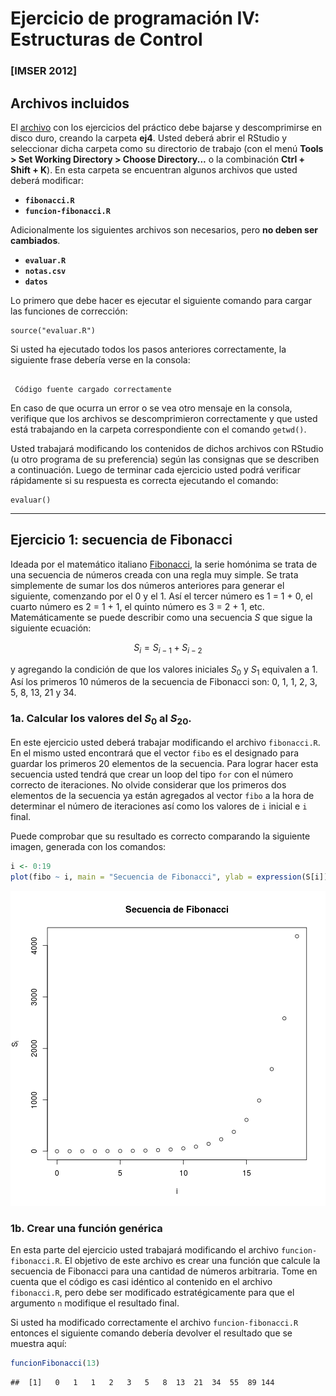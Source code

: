 Ejercicio de programación IV: Estructuras de Control
========================================================

### [IMSER 2012]

Archivos incluidos
-------------------
El [archivo](https://github.com/jumanbar/Curso-R/blob/master/ejercicios-de-programacion/ejercicio4/ej4.zip?raw=true) con los ejercicios del práctico debe bajarse y descomprimirse en disco duro, creando la carpeta **ej4**. Usted deberá abrir el RStudio y seleccionar dicha carpeta como su directorio de trabajo (con el menú **Tools > Set Working Directory > Choose Directory...** o la combinación **Ctrl + Shift + K**). En esta carpeta se encuentran algunos archivos que usted deberá modificar:
* **` fibonacci.R `**
* **` funcion-fibonacci.R `**

Adicionalmente los siguientes archivos son necesarios, pero **no deben ser cambiados**.
* **` evaluar.R `**
* **` notas.csv `**
* **` datos `**

Lo primero que debe hacer es ejecutar el siguiente comando para cargar las funciones de corrección:

```
source("evaluar.R")
```
Si usted ha ejecutado todos los pasos anteriores correctamente, la siguiente frase debería verse en la consola:

```

 Código fuente cargado correctamente

```

En caso de que ocurra un error o se vea otro mensaje en la consola, verifique que los archivos se descomprimieron correctamente y que usted está trabajando en la carpeta correspondiente con el comando `getwd()`.

Usted trabajará modificando los contenidos de dichos archivos con RStudio (u otro programa de su preferencia) según las consignas que se describen a continuación. Luego de terminar cada ejercicio usted podrá verificar rápidamente si su respuesta es correcta ejecutando el comando:

```
evaluar()
```

********

Ejercicio 1: secuencia de Fibonacci
-------------------

Ideada por el matemático italiano [Fibonacci](https://es.wikipedia.org/wiki/Fibonacci), la serie homónima se trata de una secuencia de números creada con una regla muy simple. Se trata simplemente de sumar los dos números anteriores para generar el siguiente, comenzando por el 0 y el 1. Así el tercer número es 1 = 1 + 0, el cuarto número es 2 = 1 + 1, el quinto número es 3 = 2 + 1, etc. Matemáticamente se puede describir como una secuencia $S$ que sigue la siguiente ecuación:

$$
  S_i = S_{i - 1} + S_{i - 2}
$$

y agregando la condición de que los valores iniciales $S_0$ y $S_1$ equivalen a 1. Así los primeros 10 números de la secuencia de Fibonacci son: 0, 1, 1, 2, 3, 5, 8, 13, 21 y 34.

### 1a. Calcular los valores del $S_0$ al $S_{20}$.

En este ejercicio usted deberá trabajar modificando el archivo `fibonacci.R`. En el mismo usted encontrará que el vector `fibo` es el designado para guardar los primeros 20 elementos de la secuencia. Para lograr hacer esta secuencia usted tendrá que crear un loop del tipo `for` con el número correcto de iteraciones. No olvide considerar que los primeros dos elementos de la secuencia ya están agregados al vector `fibo` a la hora de determinar el número de iteraciones así como los valores de `i` inicial e `i` final.

Puede comprobar que su resultado es correcto comparando la siguiente imagen, generada con los comandos:




```r
i <- 0:19
plot(fibo ~ i, main = "Secuencia de Fibonacci", ylab = expression(S[i]), xlab = "i")
```

![plot of chunk unnamed-chunk-2](figure/unnamed-chunk-2.png) 


### 1b. Crear una función genérica

En esta parte del ejercicio usted trabajará modificando el archivo `funcion-fibonacci.R`. El objetivo de este archivo es crear una función que calcule la secuencia de Fibonacci para una cantidad de números arbitraria. Tome en cuenta que el código es casi idéntico al contenido en el archivo `fibonacci.R`, pero debe ser modificado estratégicamente para que el argumento `n` modifique el resultado final.

Si usted ha modificado correctamente el archivo `funcion-fibonacci.R` entonces el siguiente comando debería devolver el resultado que se muestra aquí:



```r
funcionFibonacci(13)
```

```
##  [1]   0   1   1   2   3   5   8  13  21  34  55  89 144
```


